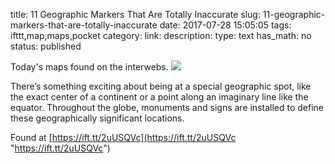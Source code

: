 title: 11 Geographic Markers That Are Totally Inaccurate
slug: 11-geographic-markers-that-are-totally-inaccurate
date: 2017-07-28 15:05:05
tags: ifttt,map,maps,pocket
category: 
link: 
description: 
type: text
has_math: no
status: published

Today's maps found on the interwebs. ![](https://ift.tt/eA8V8J)  
  

There’s something exciting about being at a special geographic spot, like the exact center of a continent or a point along an imaginary line like the equator. Throughout the globe, monuments and signs are installed to define these geographically significant locations.  
  

Found at [https://ift.tt/2uUSQVc](https://ift.tt/2uUSQVc "https://ift.tt/2uUSQVc")



